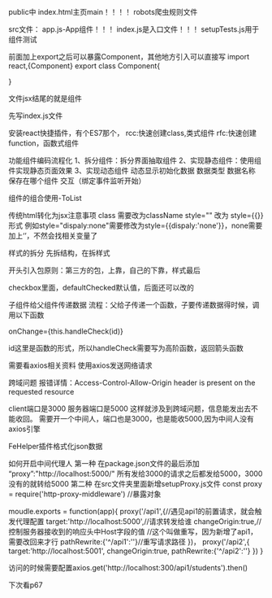public中
    index.html主页main！！！！
    robots爬虫规则文件

src文件：
    app.js-App组件！！！
    index.js是入口文件！！！
    setupTests.js用于组件测试


前面加上export之后可以暴露Component，其他地方引入可以直接写 import react,{Component}
export class Component{

}


文件jsx结尾的就是组件

先写index.js文件

安装react快捷插件，有个ES7那个，
rcc:快速创建class,类式组件
rfc:快速创建function，函数式组件

功能组件编码流程化
1、拆分组件：拆分界面抽取组件
2、实现静态组件：使用组件实现静态页面效果
3、实现动态组件
    动态显示初始化数据
        数据类型
        数据名称
        保存在哪个组件
    交互（绑定事件监听开始）


组件的组合使用-ToList


传统html转化为jsx注意事项
class 需要改为className
style="" 改为 style={{}}形式
例如style="dispaly:none"需要修改为style={{dispaly:'none'}}，none需要加上‘’，不然会找相关变量了

样式的拆分
先拆结构，在拆样式


开头引入包原则：第三方的包，上靠，自己的下靠，样式最后


checkbox里面，defaultChecked默认值，后面还可以改的


子组件给父组件传递数据
流程：父给子传递一个函数，子要传递数据得时候，调用以下函数





onChange={this.handleCheck(id)}

id这里是函数的形式，所以handleCheck需要写为高阶函数，返回箭头函数


需要看axios相关资料
使用axios发送网络请求

跨域问题
报错详情：Access-Control-Allow-Origin header is present on the requested resource


client端口是3000
服务器端口是5000
这样就涉及到跨域问题，信息能发出去不能收回。
需要开一个中间人，端口也是3000，也是能收5000,因为中间人没有axios引擎

FeHelper插件格式化json数据

如何开启中间代理人
第一种
在package.json文件的最后添加
“proxy”:"http://localhost:5000/"
所有发给3000的请求之后都发给5000，3000没有的就转给5000
第二种
在src文件夹里面新增setupProxy.js文件
const proxy = require('http-proxy-middleware')
//暴露对象

moudle.exports = function(app){
    proxy('/api1',{//遇见api1的前置请求，就会触发代理配置
        target:'http://localhost:5000',//请求转发给谁
        changeOrigin:true,//控制服务器接收到的响应头中Host字段的值
        //这个叫做重写，因为新增了api1，需要改回来才行
        pathRewrite:{'^/api1':''}//重写请求路径
    })，
    proxy('/api2',{
        target:'http://localhost:5001',
        changeOrigin:true,
        pathRewrite:{'^/api2':''}
    })
}

访问的时候需要配置axios.get('http://localhost:300/api1/students').then()

下次看p67